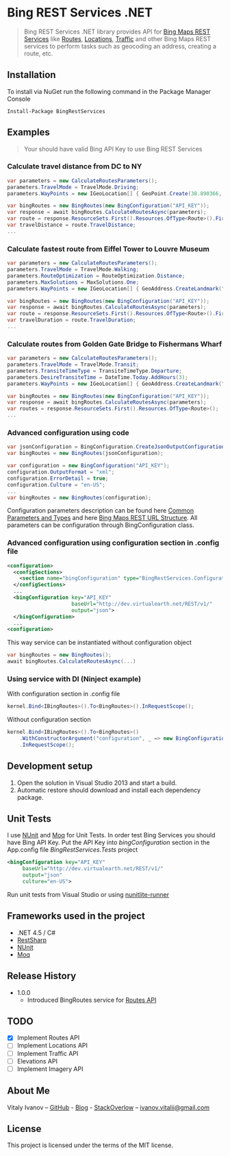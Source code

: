 ﻿# Bing REST Services .NET
> Bing REST Services .NET library provides API for [Bing Maps REST Services](https://msdn.microsoft.com/en-us/library/ff701713.aspx) like [Routes](https://msdn.microsoft.com/en-us/library/ff701705.aspx), [Locations](https://msdn.microsoft.com/en-us/library/ff701715.aspx), [Traffic](https://msdn.microsoft.com/en-us/library/hh441725.aspx) and other Bing Maps REST services to perform tasks such as geocoding an address, creating a route, etc.

## Installation

To install via NuGet run the following command in the Package Manager Console
```
Install-Package BingRestServices
```

## Examples 

>Your should have valid Bing API Key to use Bing REST Services

### Calculate travel distance from DC to NY

```csharp
var parameters = new CalculateRoutesParameters();
parameters.TravelMode = TravelMode.Driving;
parameters.WayPoints = new IGeoLocation[] { GeoPoint.Create(38.890366, -77.031955), GeoPoint.Create(40.714545,  -74.007139) };

var bingRoutes = new BingRoutes(new BingConfiguration("API_KEY"));
var response = await bingRoutes.CalculateRoutesAsync(parameters);
var route = response.ResourceSets.First().Resources.OfType<Route>().First();
var travelDistance = route.TravelDistance;
...
```

### Calculate fastest route from Eiffel Tower to Louvre Museum
```csharp
var parameters = new CalculateRoutesParameters();
parameters.TravelMode = TravelMode.Walking;
parameters.RouteOptimization = RouteOptimization.Distance;
parameters.MaxSolutions = MaxSolutions.One;
parameters.WayPoints = new IGeoLocation[] { GeoAddress.CreateLandmark("Eiffel Tower"), GeoAddress.CreateLandmark("louvre museum") };

var bingRoutes = new BingRoutes(new BingConfiguration("API_KEY"));
var response = await bingRoutes.CalculateRoutesAsync(parameters);
var route = response.ResourceSets.First().Resources.OfType<Route>().First();
var travelDuration = route.TravelDuration;
...
```


### Calculate routes from Golden Gate Bridge to Fishermans Wharf
```csharp
var parameters = new CalculateRoutesParameters();
parameters.TravelMode = TravelMode.Transit;
parameters.TransiteTimeType = TransiteTimeType.Departure;
parameters.DesireTransiteTime = DateTime.Today.AddHours(3);
parameters.WayPoints = new IGeoLocation[] { GeoAddress.CreateLandmark("Golden Gate Bridge"), GeoAddress.CreateLandmark("Fishermans Wharf") };

var bingRoutes = new BingRoutes(new BingConfiguration("API_KEY"));
var response = await bingRoutes.CalculateRoutesAsync(parameters);
var routes = response.ResourceSets.First().Resources.OfType<Route>();
...
```

### Advanced configuration using code

```csharp
var jsonConfiguration = BingConfiguration.CreateJsonOutputConfiguration("API_KEY");
var bingRoutes = new BingRoutes(jsonConfiguration);
```

```csharp
var configuration = new BingConfiguration("API_KEY");
configuration.OutputFormat = "xml";
configuration.ErrorDetail = true;
configuration.Culture = "en-US";
...
var bingRoutes = new BingRoutes(configuration);
```

Configuration parameters description can be found here [Common Parameters and Types](https://msdn.microsoft.com/en-us/library/ff701720.aspx) and here [Bing Maps REST URL Structure](https://msdn.microsoft.com/en-us/library/ff701720.aspx). All parameters can be configuration through BingConfiguration class. 

### Advanced configuration using configuration section in .config file

```xml
<configuration>
  <configSections>
    <section name="bingConfiguration" type="BingRestServices.Configuration.BingConfigurationSection, BingRestServices" />
  </configSections>
  ...
  <bingConfiguration key="API_KEY"
                     baseUrl="http://dev.virtualearth.net/REST/v1/"
                     output="json">
  </bingConfiguration>
  ...
<configuration>
```
This way service can be instantiated without configuration object
```csharp
var bingRoutes = new BingRoutes();
await bingRoutes.CalculateRoutesAsync(...)
```

### Using service with DI (Ninject example)

With configuration section in .config file

```csharp
kernel.Bind<IBingRoutes>().To<BingRoutes>().InRequestScope();
```

Without configuration section

```csharp
kernel.Bind<IBingRoutes>().To<BingRoutes>()
    .WithConstructorArgument("configuration", _ => new BingConfiguration("API_KEY"))
    .InRequestScope();
```

## Development setup

1. Open the solution in Visual Studio 2013 and start a build.
2. Automatic restore should download and install each dependency package.

## Unit Tests

I use [NUnit](http://www.nunit.org/) and [Moq](https://github.com/moq/moq4) for Unit Tests.
In order test Bing Services you should have Bing API Key.
Put the API Key into _bingConfiguration_ section in the App.config file _BingRestServices.Tests_ project
```xml
<bingConfiguration key="API_KEY"
     baseUrl="http://dev.virtualearth.net/REST/v1/"
     output="json"
     culture="en-US">
```
Run unit tests from Visual Studio or using [nunitlite-runner](https://github.com/nunit/docs/wiki/NUnitLite-Runner) 

## Frameworks used in the project

- .NET 4.5 / C#
- [RestSharp](https://github.com/restsharp/RestSharp)
- [NUnit](http://www.nunit.org/)
- [Moq](https://github.com/moq/moq4)

## Release History

* 1.0.0
    * Introduced BingRoutes service for [Routes API](https://msdn.microsoft.com/en-us/library/ff701705.aspx)

## TODO

- [x] Implement Routes API
- [ ] Implement Locations API
- [ ] Implement Traffic API
- [ ] Elevations API
- [ ] Implement Imagery API

## About Me

Vitaly Ivanov – [GitHub](https://github.com/ivanovvitaly) - [Blog](http://delmadman.blogspot.com/) - [StackOverlow](http://stackoverflow.com/users/344895/madman) – ivanov.vitalii@gmail.com

## License 
This project is licensed under the terms of the MIT license.